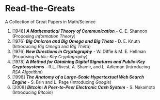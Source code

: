 # Read-the-Greats
A Collection of Great Papers in Math/Science

1. [1948] ***A Mathematical Theory of Communication*** - C. E. Shannon (Proposing *Information Theory*)
1. [1976] ***Big Omicron and Big Omega and Big Theta*** - D. E. Knuth (Introducing *Big Omega* and *Big Theta*)
1. [1976] ***New Directions in Cryptography*** - W. Diffie & M. E. Hellman (Proposing *Public-Key Cryptography*)
1. [1978] ***A Method for Obtaining Digital Signatures and Public-Key Cryptosystems*** - R.L. Rivest, A. Shamir, and L. Adleman (Introducing *RSA Algorithm*)
1. [1998] ***The Anatomy of a Large-Scale Hypertextual Web Search Engine*** - S. Brin and L. Page (Introducing *Google*)
1. [2008] ***Bitcoin: A Peer-to-Peer Electronic Cash System*** - S. Nakamoto (Introducing *Bitcoin*)

